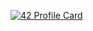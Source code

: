 [![42 Profile Card](https://1337-readme.vercel.app/api/profile?cursus=42cursus&dark=true&login=youssama)](https://github.com/mohouyizme/1337-readme)
